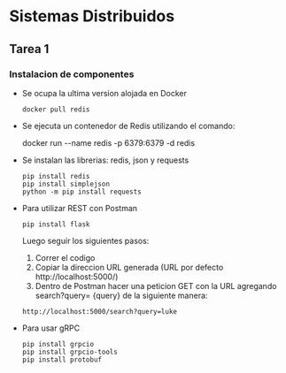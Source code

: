 # Sistemas Distribuidos

## Tarea 1

### Instalacion de componentes

- Se ocupa la ultima version alojada en Docker
  ```
  docker pull redis
  ```
- Se ejecuta un contenedor de Redis utilizando el comando:

  docker run --name redis -p 6379:6379 -d redis
- Se instalan las librerias: redis, json y requests
  ```
  pip install redis
  pip install simplejson
  python -m pip install requests
  ```


- Para utilizar REST con Postman
  ```
  pip install flask
  ```
  Luego seguir los siguientes pasos:
  1. Correr el codigo
  2. Copiar la direccion URL generada (URL por defecto http://localhost:5000/)
  3. Dentro de Postman hacer una peticion GET con la URL agregando search?query= {query} de la siguiente manera:
  ```
  http://localhost:5000/search?query=luke
  ```

- Para usar gRPC
  ```
  pip install grpcio
  pip install grpcio-tools
  pip install protobuf

